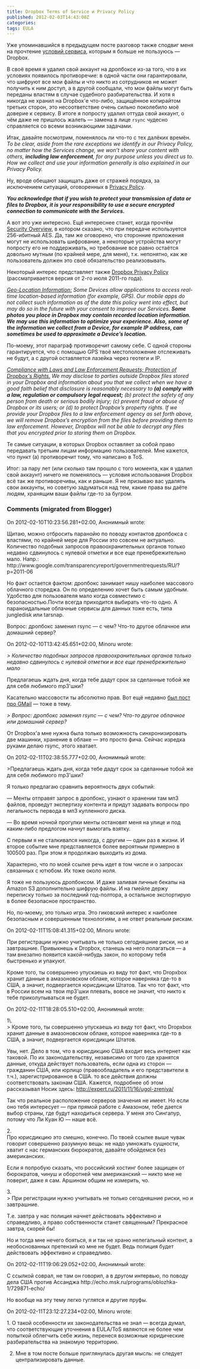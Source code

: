 ```yaml
---
title: Dropbox Terms of Service и Privacy Policy
published: 2012-02-03T14:43:00Z
categories: 
tags: EULA
---
```


Уже упоминавшийся в предыдущем посте разговор также сподвиг меня на прочтение <a href='https://www.dropbox.com/terms#terms'>условий сервиса</a>, которым я больше не пользуюсь — Dropbox.

В своё время я удалил свой аккаунт на дропбоксе из-за того, что в их условиях появилось противоречие: в одной части они гарантировали, что шифруют все мои файлы и что никто из сотрудников не может получить к ним доступ, а в другой сообщали, что мои файлы могут быть переданы властям в случае судебного разбирательства. И хотя я никогда не хранил на Dropbox'е что-либо, защищённое копирайтом третьих сторон, это несоответствие очень сильно поколебило моё доверие к сервису. В итоге я попросту удалил оттуда свой аккаунт, о чём даже не пришлось жалеть — замена в лице <code>rsync</code> чудесно справляется со всеми возникающими задачами.

Итак, давайте посмотрим, поменялось ли что-то с тех далёких времён.
<a name='more'></a>
<i>To be clear, aside from the rare exceptions we identify in our Privacy Policy, no matter how the Services change, we won’t share your content with others, <b>including law enforcement</b>, for any purpose unless you direct us to. How we collect and use your information generally is also explained in our Privacy Policy.</i>

Ну, вроде обещают защищать даже от стражей порядка, за исключением ситуаций, оговоренных в <a href='https://www.dropbox.com/terms#privacy'>Privacy Policy</a>.

<b><i>You acknowledge that if you wish to protect your transmission of data or files to Dropbox, it is your responsibility to use a secure encrypted connection to communicate with the Services.</i></b>

А вот это уже интересно. Ещё интереснее станет, когда прочтём <a href='https://www.dropbox.com/terms#security'>Security Overview</a>, в котором сказано, что при передаче используется 256-ибитный AES. Да, там же оговорено, что сторонние приложения могут не использовать шифрование, а некоторые устройства могут попросту его не поддерживать, но требование все равно остаётся довольно мутным (по крайней мере, для меня), т.к. непонятно, как же пользователь должен это своё обязательство реализовывать.


Некоторый интерес представляет также <a href='https://www.dropbox.com/terms#privacy'>Dropbox Privacy Policy</a> (рассматривается версия от 2-го июля 2011-го года).

<i><u>Geo-Location Information:</u> Some Devices allow applications to access real-time location-based information (for example, GPS). Our mobile apps do not collect such information as of the date this policy went into effect, but may do so in the future with your consent to improve our Services. <b>Some photos you place in Dropbox may contain recorded location information. We may use this information to optimize your experience. Also, some of the information we collect from a Device, for example IP address, can sometimes be used to approximate a Device’s location.</b></i>

По-моему, этот параграф противоречит самому себе. С одной стороны гарантируется, что с помощью GPS твоё местоположение отслеживать не будут, а с другой оставляется лазейка через геотеги и IP.

<i><u>Compliance with Laws and Law Enforcement Requests; Protection of Dropbox's Rights.</u> We may disclose to parties outside Dropbox files stored in your Dropbox and information about you that we collect when we have a good faith belief that disclosure is reasonably necessary to <b>(a) comply with a law, regulation or compulsory legal request;</b> (b) protect the safety of any person from death or serious bodily injury; (c) prevent fraud or abuse of Dropbox or its users; or (d) to protect Dropbox’s property rights. If we provide your Dropbox files to a law enforcement agency as set forth above, we will remove Dropbox’s encryption from the files before providing them to law enforcement. However, Dropbox will not be able to decrypt any files that you encrypted prior to storing them on Dropbox.</i>

Те самые ситуации, в которых Dropbox оставляет за собой право передавать третьим лицам информацию пользователей. Мне кажется, что пункт (a) противоречит тому, что написано в ToS.


Итог: за пару лет (или сколько там прошло с того момента, как я удалил свой аккаунт) ничего не поменялось — условия использования Dropbox всё так же противоречивы, как и раньше. Я не призываю вас удалять свои аккаунты, но советую задуматься над тем, какие права вы даёте людям, хранящим ваши файлы где-то за бугром.

<h3 id='hakyll-convert-comments-title'>Comments (migrated from Blogger)</h3>
<div class='hakyll-convert-comment'>
<p class='hakyll-convert-comment-date'>On 2012-02-10T10:23:56.281+02:00, Анонимный wrote:</p>
<p class='hakyll-convert-comment-body'>
Щитаю, можно отбросить паранойю по поводу контактов дропбокса с властями, по крайней мере для России это совсем не актуально. Количество подобных запросов правоохранительных органов только недавно сдвинулось с нулевой отметки и все еще пренебрежительно мало. Напр.: http://www.google.com/transparencyreport/governmentrequests/RU/?p=2011-06


Но факт остается фактом: дропбокс занимает нишу наиболее массового облачного стореджа. Он по определению хочет быть самым удобным. Удобство для пользователя мало когда совместимо с безопасностью.Почти всегда приходится выбирать что-то одно. А параноидальные облачные сервисы для данных тоже есть, типа jungledisk или tarsnap.


Вопрос: дропбокс заменил rsync ― с чем? Что-то другое облачное или домашний сервер?
</p>
</div>

<div class='hakyll-convert-comment'>
<p class='hakyll-convert-comment-date'>On 2012-02-10T13:42:45.651+02:00, Minoru wrote:</p>
<p class='hakyll-convert-comment-body'>
<i>&gt; Количество подобных запросов правоохранительных органов только недавно сдвинулось с нулевой отметки и все еще пренебрежительно мало</i>

Предлагаешь ждать дня, когда тебе дадут срок за сделанные тобой же для себя любимого mp3&#39;шки?

Касательно массовости ты абсолютно прав. Вот ещё недавно <a href="http://laforge.gnumonks.org/weblog/2011/06/11/" rel="nofollow">был пост про GMail</a> — тоже в тему.

<i>&gt; Вопрос: дропбокс заменил rsync ― с чем? Что-то другое облачное или домашний сервер?</i>

От Dropbox&#39;а мне нужна была только возможность синхронизировать две машинки, хранение в облаке — это просто фича. Сейчас изредка руками делаю rsync, этого хватает.
</p>
</div>

<div class='hakyll-convert-comment'>
<p class='hakyll-convert-comment-date'>On 2012-02-11T02:38:55.777+02:00, Анонимный wrote:</p>
<p class='hakyll-convert-comment-body'>
&gt;Предлагаешь ждать дня, когда тебе дадут срок за сделанные тобой же для себя любимого mp3&#39;шки?

Я только предлагаю сравнить вероятность двух событий: 

― Менты отправят запрос в дропбокс, узнают о хранении там мп3 файлов, проведут экспертизу контента и придут задавать вопросы про легальность первода в мп3 купленного диска.

― Во время ночной прогулки менты остановят меня на улице и под каким-либо предлогом начнут вымогать взятку.

С первым я не сталкивался никогда, с другим ― один раз в жизни. И второе  событие мне представляется более вероятным примерно в 100500 раз. При этом я продолжаю выходить из дома.

Характерно, что по моей ссылке речь идет в том числе и о запросах связанных с ютюбом. Их тоже около ноля. 

Я тоже не пользуюсь дропбоксом. И даже заливая личные бекапы на Amazon S3 дополнительно шифрую файлы. И на гмейле держу переписку только за последний год-полтора, а остальное экспортирую в более безопасное пространство. 

Но, по-моему, это только игра. Это гиковский интерес к наиболее безопасным и совершенным технологиям, а не ответ реальным рискам.
</p>
</div>

<div class='hakyll-convert-comment'>
<p class='hakyll-convert-comment-date'>On 2012-02-11T15:08:41.315+02:00, Minoru wrote:</p>
<p class='hakyll-convert-comment-body'>
При регистрации нужно учитывать не только сегодняшние риски, но и завтрашние. Привыкнешь к Dropbox, станешь на него полагаться — а там внезапно появится какой-нибудь закон, по которому тебя быстренько и упакуют.

Кроме того, ты совершенно упускаешь из виду тот факт, что Dropxbox хранит данные в амазоновском облаке, которое наверняка где-то в США, а значит, подвергается юрисдикции Штатов. Так что тот факт, что в России всем на твои mp3&#39;шки плевать, вовсе не значит, что никто к тебе приколупываться не будет.
</p>
</div>

<div class='hakyll-convert-comment'>
<p class='hakyll-convert-comment-date'>On 2012-02-11T18:28:05.510+02:00, Анонимный wrote:</p>
<p class='hakyll-convert-comment-body'>
1\. <br/>
&gt; Кроме того, ты совершенно упускаешь из виду тот факт, что Dropxbox хранит данные в амазоновском облаке, которое наверняка где-то в США, а значит, подвергается юрисдикции Штатов.

Увы, нет. Дело в том, что в юрисдикцию США входит весь интернет как таковой. По их законодательству, независимо от того где хранятся данные, откуда действует пользователь, если одна из сторон ― гражданин США, или юрлицо (правообладатель и его представители в т.ч.), зарегистрированное в США. то все действия должны соответствовать законам США. Кажется, подробнее об этом рассказывал Носик здесь: 
http://expert.ru/2011/11/16/ugol-zreniya/

Так что реальное расположение серверов значения не имеет. Но если оно тебя интересует ― при прямой работе  с Амазоном, тебе дается выбор страны, где будут находиться сервера. У меня это Сингапур, потому что Ли Куан Ю ― наше всё.

2\. <br/>
Про юрисдикцию это смешно, конечно. По твоей ссылке выше чувак говорит совершенно разумную вещь: не надо умножать сущности, хватит с нас германских бюрократов, давайте обойдемся без американских.

Если я попробую сказать, что российский хостинг более защищен от бюрократов, чинуш и оборотней чем американский ― никто мне не поверит, даже я сам. Аршином общим не измерить, чо.


3\. <br/>
&gt; При регистрации нужно учитывать не только сегодняшние риски, но и завтрашние.

Т.е. завтра у нас полиция начнет действовать эффективно и справедливо, а право собственности станет священным? Прекрасное завтра, скорей бы! 

Но и тогда мне нечего бояться, я и так не храню нелегальный контент, а необоснованных претензий ко мне не будет. Ведь полиция будет действовать эффективно и справедливо.
</p>
</div>

<div class='hakyll-convert-comment'>
<p class='hakyll-convert-comment-date'>On 2012-02-11T19:06:29.052+02:00, Анонимный wrote:</p>
<p class='hakyll-convert-comment-body'>
С ссылкой соврал, не там он говорил, а в другом интервью, по поводу дела США против Ассанджа
http://echo.msk.ru/programs/oblozhka-1/729871-echo/

Но вообще на эту тему легко гуглятся и другие пруфы.
</p>
</div>

<div class='hakyll-convert-comment'>
<p class='hakyll-convert-comment-date'>On 2012-02-11T23:12:27.234+02:00, Minoru wrote:</p>
<p class='hakyll-convert-comment-body'>
1. О такой особенности их законодательства не знал — всегда думал, что соответствующие уточнения в EULA/ToS являются не более чем попыткой облегчить себе жизнь, перенеся возможные юридические разбирательства на знакомую территорию.

2. Мне в том посте больше приглянулась другая мысль: не следует централизировать данные.
</p>
</div>



